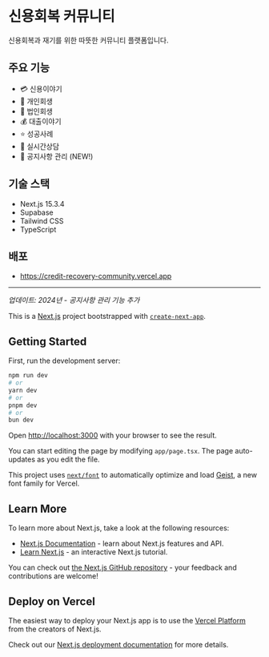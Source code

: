 # 신용회복 커뮤니티

신용회복과 재기를 위한 따뜻한 커뮤니티 플랫폼입니다.

## 주요 기능
- 💳 신용이야기
- 🔄 개인회생
- 🏢 법인회생  
- 💰 대출이야기
- ⭐ 성공사례
- 💬 실시간상담
- 📢 공지사항 관리 (NEW!)

## 기술 스택
- Next.js 15.3.4
- Supabase
- Tailwind CSS
- TypeScript

## 배포
- https://credit-recovery-community.vercel.app

---
*업데이트: 2024년 - 공지사항 관리 기능 추가*

This is a [Next.js](https://nextjs.org) project bootstrapped with [`create-next-app`](https://nextjs.org/docs/app/api-reference/cli/create-next-app).

## Getting Started

First, run the development server:

```bash
npm run dev
# or
yarn dev
# or
pnpm dev
# or
bun dev
```

Open [http://localhost:3000](http://localhost:3000) with your browser to see the result.

You can start editing the page by modifying `app/page.tsx`. The page auto-updates as you edit the file.

This project uses [`next/font`](https://nextjs.org/docs/app/building-your-application/optimizing/fonts) to automatically optimize and load [Geist](https://vercel.com/font), a new font family for Vercel.

## Learn More

To learn more about Next.js, take a look at the following resources:

- [Next.js Documentation](https://nextjs.org/docs) - learn about Next.js features and API.
- [Learn Next.js](https://nextjs.org/learn) - an interactive Next.js tutorial.

You can check out [the Next.js GitHub repository](https://github.com/vercel/next.js) - your feedback and contributions are welcome!

## Deploy on Vercel

The easiest way to deploy your Next.js app is to use the [Vercel Platform](https://vercel.com/new?utm_medium=default-template&filter=next.js&utm_source=create-next-app&utm_campaign=create-next-app-readme) from the creators of Next.js.

Check out our [Next.js deployment documentation](https://nextjs.org/docs/app/building-your-application/deploying) for more details.
